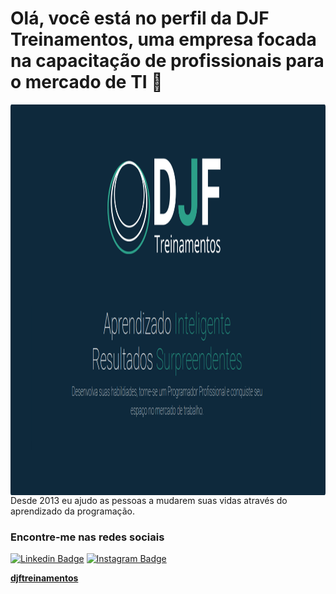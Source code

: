 # Olá, você está no perfil da DJF Treinamentos, uma empresa focada na capacitação de profissionais para o mercado de TI 👋

<img align="right" alt="GIF" src="https://github.com/djftreinamentos/djftreinamentos/blob/main/djf.png?raw=true" width="1200" height="625" />


Desde 2013 eu ajudo as pessoas a mudarem suas vidas através do aprendizado da programação.

### Encontre-me nas redes sociais
[![Linkedin Badge](https://img.shields.io/badge/-LinkedIn-blue?style=flat-square&logo=Linkedin&logoColor=white&link=https://www.linkedin.com/in/harshkumarkhatri/)](https://www.linkedin.com/company/djf-treinamentos/)  [![Instagram Badge](https://img.shields.io/badge/Instagram-%40djf__treinamentos-blue)](https://www.instagram.com/djf_treinamentos/)


**[djftreinamentos](https://djftreinamentos.com.br/)**

<!--
**djftreinamentos/djftreinamentos** is a ✨ _special_ ✨ repository because its `README.md` (this file) appears on your GitHub profile.

Here are some ideas to get you started:

- 🔭 I’m currently working on ...
- 🌱 I’m currently learning ...
- 👯 I’m looking to collaborate on ...
- 🤔 I’m looking for help with ...
- 💬 Ask me about ...
- 📫 How to reach me: ...
- 😄 Pronouns: ...
- ⚡ Fun fact: ...
-->
